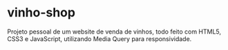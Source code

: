 # vinho-shop
Projeto pessoal de um website de venda de vinhos, todo feito com HTML5, CSS3 e JavaScript, utilizando Media Query para responsividade.
